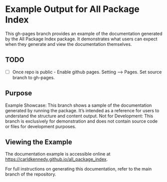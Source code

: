 # Example Output for All Package Index
This gh-pages branch provides an example of the documentation generated by the All Package Index package. It demonstrates what users can expect when they generate and view the documentation themselves.

## TODO

- [ ] Once repo is public - Enable github pages. Setting --> Pages. Set source branch to gh-pages.

## Purpose
Example Showcase: This branch shows a sample of the documentation generated by running the package. It’s intended as a reference for users to understand the structure and content output.
Not for Development: This branch is exclusively for demonstration and does not contain source code or files for development purposes.
## Viewing the Example
The documentation example is accessible online at https://carldkennedy.github.io/all_package_index.

For full instructions on generating this documentation, refer to the main branch of the repository.
